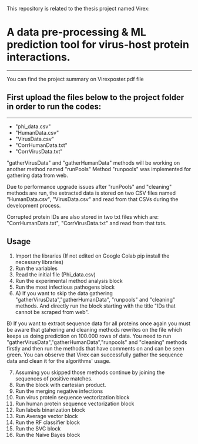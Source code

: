This repository is related to the thesis project named Virex: 
# A data pre-processing & ML prediction tool for virus-host protein interactions.
-------------------------------------------------

You can find the project summary on Virexposter.pdf file

## First upload the files below to the project folder in order to run the codes:
-------------------------------------------------------------

* "phi_data.csv"
* "HumanData.csv"
* "VirusData.csv"
* "CorrHumanData.txt"
* "CorrVirusData.txt" 

"gatherVirusData" and "gatherHumanData" methods will be working on another method named "runPools"
Method "runpools" was implemented for gathering data from web. 

Due to performance upgrade issues after "runPools" and "cleaning" methods are run, the extracted data is stored on two CSV files named
"HumanData.csv", "VirusData.csv" and read from that CSVs during the development process.

Corrupted protein IDs are also stored in two txt files which are:
"CorrHumanData.txt", "CorrVirusData.txt" and read from that txts.

## Usage

1. Import the libraries (If not edited on Google Colab pip install the necessary libraries)
2. Run the variables
3. Read the initial file (Phi_data.csv)
4. Run the experimental method analysis block
5. Run the most infectious pathogens block
6. A) If you want to skip the data gathering "gatherVirusData","gatherHumanData", "runpools" and "cleaning" methods. And directly run the block starting with the title "IDs that cannot be scraped from web".

B) If you want to extract sequence data for all proteins once again you must be aware that gtahering and cleaning methods rewrites on the file which keeps us doing prediction on 100.000 rows of data. You need to run "gatherVirusData","gatherHumanData","runpools" and "cleaning" methods firstly and then run the methods that have comments on and can be seen green. You can observe that Virex can successfully gather the sequence data and clean it for the algorithms' usage.  

7. Assuming you skipped those methods continue by joining the sequences of positive matches.
8. Run the block with cartesian product.
9. Run the merging negative infections
10. Run virus protein sequence vectorization block
11. Run human protein sequence vectorization block
12. Run labels binarization block
13. Run Average vector block
14. Run the RF classifier block
15. Run the SVC block
16. Run the Naive Bayes block
